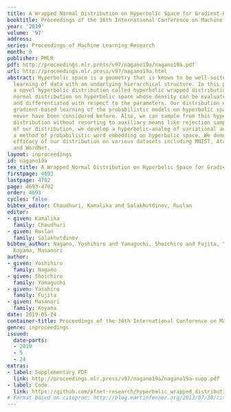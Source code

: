 ```yaml
---
title: A Wrapped Normal Distribution on Hyperbolic Space for Gradient-Based Learning
booktitle: Proceedings of the 36th International Conference on Machine Learning
year: '2019'
volume: '97'
address: 
series: Proceedings of Machine Learning Research
month: 0
publisher: PMLR
pdf: http://proceedings.mlr.press/v97/nagano19a/nagano19a.pdf
url: http://proceedings.mlr.press/v97/nagano19a.html
abstract: Hyperbolic space is a geometry that is known to be well-suited for representation
  learning of data with an underlying hierarchical structure. In this paper, we present
  a novel hyperbolic distribution called hyperbolic wrapped distribution, a wrapped
  normal distribution on hyperbolic space whose density can be evaluated analytically
  and differentiated with respect to the parameters. Our distribution enables the
  gradient-based learning of the probabilistic models on hyperbolic space that could
  never have been considered before. Also, we can sample from this hyperbolic probability
  distribution without resorting to auxiliary means like rejection sampling. As applications
  of our distribution, we develop a hyperbolic-analog of variational autoencoder and
  a method of probabilistic word embedding on hyperbolic space. We demonstrate the
  efficacy of our distribution on various datasets including MNIST, Atari 2600 Breakout,
  and WordNet.
layout: inproceedings
id: nagano19a
tex_title: A Wrapped Normal Distribution on Hyperbolic Space for Gradient-Based Learning
firstpage: 4693
lastpage: 4702
page: 4693-4702
order: 4693
cycles: false
bibtex_editor: Chaudhuri, Kamalika and Salakhutdinov, Ruslan
editor:
- given: Kamalika
  family: Chaudhuri
- given: Ruslan
  family: Salakhutdinov
bibtex_author: Nagano, Yoshihiro and Yamaguchi, Shoichiro and Fujita, Yasuhiro and
  Koyama, Masanori
author:
- given: Yoshihiro
  family: Nagano
- given: Shoichiro
  family: Yamaguchi
- given: Yasuhiro
  family: Fujita
- given: Masanori
  family: Koyama
date: 2019-05-24
container-title: Proceedings of the 36th International Conference on Machine Learning
genre: inproceedings
issued:
  date-parts:
  - 2019
  - 5
  - 24
extras:
- label: Supplementary PDF
  link: http://proceedings.mlr.press/v97/nagano19a/nagano19a-supp.pdf
- label: Code
  link: https://github.com/pfnet-research/hyperbolic_wrapped_distribution
# Format based on citeproc: http://blog.martinfenner.org/2013/07/30/citeproc-yaml-for-bibliographies/
---
```

